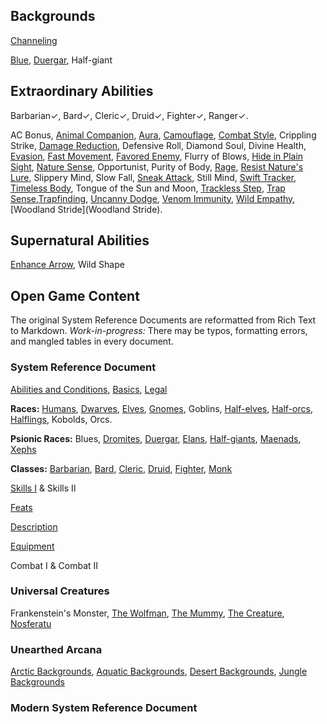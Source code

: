 Backgrounds
-----------

[Channeling](Channeling)

[Blue](Blue), [Duergar](Duergar), Half-giant

Extraordinary Abilities
-----------------------

Barbarian✓, Bard✓, Cleric✓, Druid✓, Fighter✓, Ranger✓.

AC Bonus, [Animal Companion](AnimalCompanion), [Aura](Aura), [Camouflage](Camouflage), [Combat Style](CombatStyle), Crippling Strike, [Damage Reduction](DamageReduction), Defensive Roll, Diamond Soul, Divine Health, [Evasion](Evasion), [Fast Movement](FastMovement), [Favored Enemy](FavoredEnemy), Flurry of Blows, [Hide in Plain Sight](HideInPlainSight), [Nature Sense](NatureSense), Opportunist, Purity of Body, [Rage](Rage), [Resist Nature's Lure](ResistNaturesLure), Slippery Mind, Slow Fall, [Sneak Attack](SneakAttack), Still Mind, [Swift Tracker](SwiftTracker), [Timeless Body](TimelessBody), Tongue of the Sun and Moon, [Trackless Step](TracklessStep), [Trap Sense](TrapSense),[Trapfinding](Trapfinding), [Uncanny Dodge](UncannyDodge), [Venom Immunity](VenomImmunity), [Wild Empathy](WildEmpathy), [Woodland Stride](Woodland Stride).

Supernatural Abilities
----------------------

[Enhance Arrow](EnhanceArrow), Wild Shape

Open Game Content
-----------------

The original System Reference Documents are reformatted from Rich Text to Markdown. _Work-in-progress:_ There may be typos, formatting errors, and mangled tables in every document.

### System Reference Document

[Abilities and Conditions](AbilitiesandConditions), [Basics](Basics), [Legal](Legal)

__Races:__ [Humans](Races#humans), [Dwarves](Races#dwarves), [Elves](Races#elves), [Gnomes](Races#gnomes), Goblins, [Half-elves](Races#half-elves), [Half-orcs](Races#half-orcs), [Halflings](Races#halflings), Kobolds, Orcs.

__Psionic Races:__ Blues, [Dromites](PsionicRaces#dromites), [Duergar](PsionicRaces#duergar), [Elans](PsionicRaces#elans), [Half-giants](PsionicRaces#half-giants), [Maenads](PsionicRaces#maenads), [Xephs](PsionicRaces#xephs)

__Classes:__ [Barbarian](ClassesI#barbarian), [Bard](ClassesI#bard), [Cleric](ClassesI#cleric), [Druid](ClassesI#druid), [Fighter](ClassesI#fighter), [Monk](ClassesI#monk)

[Skills I](SkillsI) & Skills II

[Feats](Feats)

[Description](Description)

[Equipment](Equipment)

Combat I & Combat II

### Universal Creatures

Frankenstein's Monster, [The Wolfman](MonstersK-L#lycanthrope-werewolf-lord), [The Mummy](#mummylord), [The Creature](#sahuagin), [Nosferatu](MonstersT-Z#vampire)

### Unearthed Arcana

[Arctic Backgrounds](ArcticBackgrounds), [Aquatic Backgrounds](AquaticBackgrounds), [Desert Backgrounds](DesertBackgrounds), [Jungle Backgrounds](JungleBackgrounds)

### Modern System Reference Document
